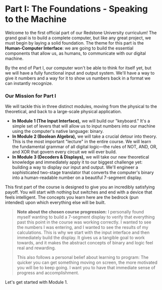 # Part I: The Foundations - Speaking to the Machine

Welcome to the first official part of our Redstone University curriculum! The grand goal is to build a complete computer, but like any great project, we must begin by laying a solid foundation. The theme for this part is the **Human-Computer Interface**: we are going to build the essential components that allow us, as humans, to communicate with our digital machine.


By the end of Part I, our computer won't be able to think for itself yet, but we will have a fully functional input and output system. We'll have a way to give it numbers and a way for it to show us numbers back in a format we can instantly recognize.

### Our Mission for Part I

We will tackle this in three distinct modules, moving from the physical to the theoretical, and back to a large-scale physical application.

*   **In Module 1 (The Input Interface),** we will build our "keyboard." It's a simple set of levers that will allow us to input numbers into our machine using the computer's native language: binary.
*   **In Module 2 (Boolean Algebra),** we will take a crucial detour into theory. This is the most important "lecture" in the entire course. We will learn the fundamental grammar of all digital logic—the rules of NOT, AND, OR, and XOR that govern every circuit we will ever build.
*   **In Module 3 (Decoders & Displays),** we will take our new theoretical knowledge and immediately apply it to our biggest challenge yet: building a way to display our input and output. We'll engineer a sophisticated two-stage translator that converts the computer's binary into a human-readable number on a beautiful 7-segment display.

This first part of the course is designed to give you an incredibly satisfying payoff. You will start with nothing but switches and end with a device that feels intelligent. The concepts you learn here are the bedrock (pun intended) upon which everything else will be built.

> **Note about the chosen course progression:** I personally found myself wanting to build a 7-segment display to verify that everything past this point in the course was working correctly. I wanted to see the numbers I was entering, and I wanted to see the results of my calculations. This is why we start with the input interface and then immediately build the display. It gives us a tangible goal to work towards, and it makes the abstract concepts of binary and logic feel real and rewarding.
>
> This also follows a personal belief about learning to program: The quicker you can get something moving on screen, the more motivated you will be to keep going. I want you to have that immediate sense of progress and accomplishment.

Let's get started with Module 1.

